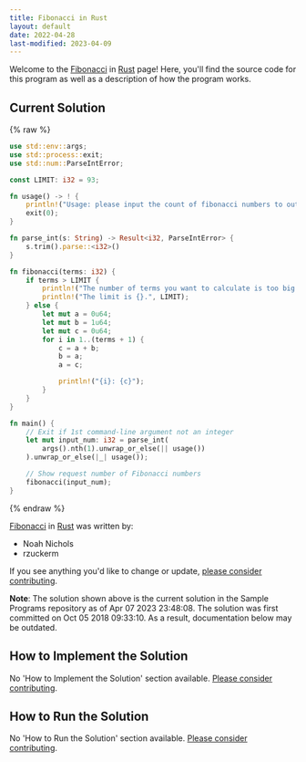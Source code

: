 ```yaml
---
title: Fibonacci in Rust
layout: default
date: 2022-04-28
last-modified: 2023-04-09
---
```


Welcome to the [Fibonacci](https://sampleprograms.io/projects/fibonacci) in [Rust](https://sampleprograms.io/languages/rust) page! Here, you'll find the source code for this program as well as a description of how the program works.

## Current Solution

{% raw %}

```rust
use std::env::args;
use std::process::exit;
use std::num::ParseIntError;

const LIMIT: i32 = 93;

fn usage() -> ! {
    println!("Usage: please input the count of fibonacci numbers to output");
    exit(0);
}

fn parse_int(s: String) -> Result<i32, ParseIntError> {
    s.trim().parse::<i32>()
}

fn fibonacci(terms: i32) {
    if terms > LIMIT {
        println!("The number of terms you want to calculate is too big!");
        println!("The limit is {}.", LIMIT);
    } else {
        let mut a = 0u64;
        let mut b = 1u64;
        let mut c = 0u64;
        for i in 1..(terms + 1) {
            c = a + b;
            b = a;
            a = c;

            println!("{i}: {c}");
        }
    }
}

fn main() {
    // Exit if 1st command-line argument not an integer
    let mut input_num: i32 = parse_int(
        args().nth(1).unwrap_or_else(|| usage())
    ).unwrap_or_else(|_| usage());

    // Show request number of Fibonacci numbers
    fibonacci(input_num);
}
```

{% endraw %}

[Fibonacci](https://sampleprograms.io/projects/fibonacci) in [Rust](https://sampleprograms.io/languages/rust) was written by:

- Noah Nichols
- rzuckerm

If you see anything you'd like to change or update, [please consider contributing](https://github.com/TheRenegadeCoder/sample-programs).

**Note**: The solution shown above is the current solution in the Sample Programs repository as of Apr 07 2023 23:48:08. The solution was first committed on Oct 05 2018 09:33:10. As a result, documentation below may be outdated.

## How to Implement the Solution

No 'How to Implement the Solution' section available. [Please consider contributing](https://github.com/TheRenegadeCoder/sample-programs-website).

## How to Run the Solution

No 'How to Run the Solution' section available. [Please consider contributing](https://github.com/TheRenegadeCoder/sample-programs-website).